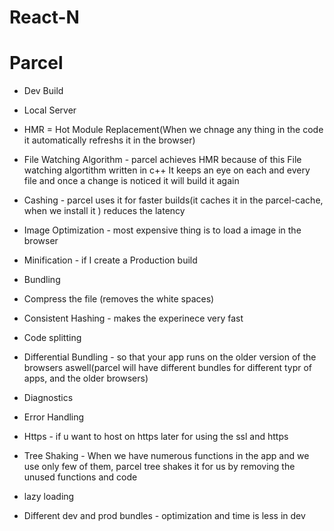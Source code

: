 # React-N

# Parcel

- Dev Build
- Local Server
- HMR = Hot Module Replacement(When we chnage any thing in the code it automatically refreshs it in the browser)
- File Watching Algorithm - parcel achieves HMR because of this File watching algortithm written in c++
  It keeps an eye on each and every file and once a change is noticed it will build it again

- Cashing - parcel uses it for faster builds(it caches it in the parcel-cache, when we install it ) reduces the latency
- Image Optimization - most expensive thing is to load a image in the browser
- Minification - if I create a Production build
- Bundling
- Compress the file (removes the white spaces)
- Consistent Hashing - makes the experinece very fast
- Code splitting
- Differential Bundling - so that your app runs on the older version of the browsers aswell(parcel will have different bundles for different typr of apps, and the older browsers)
- Diagnostics
- Error Handling
- Https - if u want to host on https later for using the ssl and https
- Tree Shaking - When we have numerous functions in the app and we use only few of them, parcel tree shakes it for us by removing the unused functions and code
- lazy loading
- Different dev and prod bundles - optimization and time is less in dev
